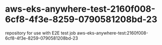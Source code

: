# aws-eks-anywhere-test-2160f008-6cf8-4f3e-8259-0790581208bd-23
repository for use with E2E test job aws-eks-anywhere-test:2160f008-6cf8-4f3e-8259-0790581208bd-23

